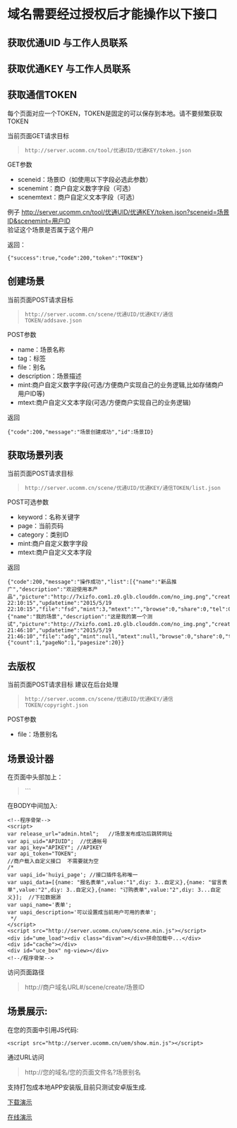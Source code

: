 # 域名需要经过授权后才能操作以下接口 #

## 获取优通UID 与工作人员联系 ##

## 获取优通KEY 与工作人员联系 ##

## **获取通信TOKEN** ##

每个页面对应一个TOKEN，TOKEN是固定的可以保存到本地。请不要频繁获取TOKEN

当前页面GET请求目标  
> `http://server.ucomm.cn/tool/优通UID/优通KEY/token.json`

GET参数
* sceneid：场景ID（如使用以下字段必选此参数）
* scenemint：商户自定义数字字段（可选）
* scenemtext：商户自定义文本字段（可选）
 
例子 http://server.ucomm.cn/tool/优通UID/优通KEY/token.json?sceneid=场景ID&scenemint=用户ID  
验证这个场景是否属于这个用户

返回：

    {"success":true,"code":200,"token":"TOKEN"}


## 创建场景 ##

当前页面POST请求目标
> `http://server.ucomm.cn/scene/优通UID/优通KEY/通信TOKEN/addsave.json`

POST参数

* name：场景名称
* tag：标签
* file：别名
* description：场景描述
* mint:商户自定义数字字段(可选/方便商户实现自己的业务逻辑,比如存储商户用户ID等)
* mtext:商户自定义文本字段(可选/方便商户实现自己的业务逻辑)

返回

    {"code":200,"message":"场景创建成功","id":场景ID}

## 获取场景列表 ##

当前页面POST请求目标
> `http://server.ucomm.cn/scene/优通UID/优通KEY/通信TOKEN/list.json`

POST可选参数

* keyword：名称关键字
* page：当前页码
* category：类别ID
* mint:商户自定义数字字段
* mtext:商户自定义文本字段

返回

    {"code":200,"message":"操作成功","list":[{"name":"新品推广","description":"欢迎使用本产品","picture":"http://7xizfo.com1.z0.glb.clouddn.com/no_img.png","creationtime":"2015/5/19 22:10:15","updatetime":"2015/5/19 22:10:15","file":"fsd","mint":3,"mtext":"","browse":0,"share":0,"tel":0,"copyright":"0"},{"name":"我的场景","description":"这是我的第一个测试","picture":"http://7xizfo.com1.z0.glb.clouddn.com/no_img.png","creationtime":"2015/5/19 21:46:10","updatetime":"2015/5/19 21:46:10","file":"adg","mint":null,"mtext":null,"browse":0,"share":0,"tel":0,"copyright":"0"}],"page":{"count":1,"pageNo":1,"pagesize":20}}

## 去版权 ##

当前页面POST请求目标  建议在后台处理
> `http://server.ucomm.cn/scene/优通UID/优通KEY/通信TOKEN/copyright.json`

POST参数

* file：场景别名

## 场景设计器 ##

在页面中头部加上：

>  `<html lang="en" ng-app="app" ng-controller="AppCtrl">``

在BODY中间加入:


    <!--程序骨架-->
    <script>
    var release_url="admin.html";   //场景发布成功后跳转网址
    var api_uid="APIUID";  //优通帐号
    var api_key="APIKEY"; //APIKEY
    var api_token="TOKEN";
    //商户载入自定义接口  不需要就为空
    /* 
    var uapi_id='huiyi_page'; //接口插件名称唯一
    var uapi_data=[{name: "报名表单",value:"1",diy: 3..自定义},{name: "留言表单",value:"2",diy: 3..自定义},{name: "订购表单",value:"2",diy: 3...自定义}];  //下拉数据源
    var uapi_name='表单';
    var uapi_description='可以设置成当前用户可用的表单';
     */
    </script>
    <script src="http://server.ucomm.cn/uem/scene.min.js"></script>
    <div id="ume_load"><div class="divam"></div>拼命加载中...</div>
    <div id="cache"></div>
    <div id="uce_box" ng-view></div>
    <!--/程序骨架-->

访问页面路径

> http://商户域名URL#/scene/create/场景ID
    

## 场景展示: ##


在您的页面中引用JS代码:

    <script src="http://server.ucomm.cn/uem/show.min.js"></script>

通过URL访问 

> http://您的域名/您的页面文件名?场景别名

支持打包成本地APP安装版,目前只测试安卓版生成.


[下载演示](http://server.ucomm.cn/scene_demo.rar)

[在线演示](http://server.ucomm.cn/scene_demo/admin.html)
